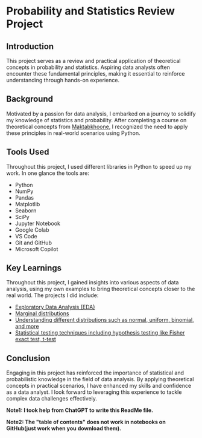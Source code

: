 # Probability and Statistics Review Project

## Introduction
This project serves as a review and practical application of theoretical concepts in probability and statistics. Aspiring data analysts often encounter these fundamental principles, making it essential to reinforce understanding through hands-on experience.

## Background
Motivated by a passion for data analysis, I embarked on a journey to solidify my knowledge of statistics and probability. After completing a course on theoretical concepts from [Maktabkhoone](https://maktabkhooneh.org/course/%D8%A2%D9%85%D8%A7%D8%B1-%D8%A7%D8%AD%D8%AA%D9%85%D8%A7%D9%84-%D9%85%D9%87%D9%86%D8%AF%D8%B3%DB%8C-mk627/), I recognized the need to apply these principles in real-world scenarios using Python.

## Tools Used
Throughout this project, I used different libraries in Python to speed up my work. In one glance the tools are:
- Python
- NumPy
- Pandas
- Matplotlib
- Seaborn
- SciPy
- Jupyter Notebook
- Google Colab
- VS Code
- Git and GitHub
- Microsoft Copilot

## Key Learnings
Throughout this project, I gained insights into various aspects of data analysis, using my own examples to bring theoretical concepts closer to the real world. The projects I did include:

- [Exploratory Data Analysis (EDA)](/Step1_Exploratory%20Data%20Analysis/Exploratory_Data_Analysis.ipynb)
- [Marginal distributions](/Step2_Marginal%20Distribution/Marginal_Distribution.ipynb)
- [Understanding different distributions such as normal, uniform, binomial, and more](/Step3_Distributions/Distributions.ipynb)
- [Statistical testing techniques including hypothesis testing like Fisher exact test, t-test](/Step4_Statisicsl_Testing/Statistics_Testing.ipynb)


## Conclusion
Engaging in this project has reinforced the importance of statistical and probabilistic knowledge in the field of data analysis. By applying theoretical concepts in practical scenarios, I have enhanced my skills and confidence as a data analyst. I look forward to leveraging this experience to tackle complex data challenges effectively.

**Note1: I took help from ChatGPT to write this ReadMe file.**

**Note2: The "table of contents" does not work in notebooks on GitHub(just work when you download them).**

